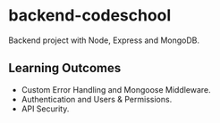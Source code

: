 # backend-codeschool
Backend project with Node, Express and MongoDB.

## Learning Outcomes
- Custom Error Handling and Mongoose Middleware.
- Authentication and Users & Permissions.
- API Security.
